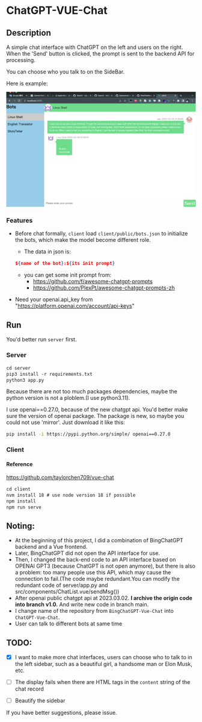 # ChatGPT-VUE-Chat

## Description
A simple chat interface with ChatGPT on the left and users on the right. When the 'Send' button is clicked, the prompt is sent to the backend API for processing.

You can choose who you talk to on the SideBar.

Here is example:

![image](./example.png)

### Features
- Before chat formally, `client` load `client/public/bots.json` to initialize the bots, which make the model become different role. 

  -  The data in json is: 

  ```json
  ${name of the bot}:${its init prompt}
  ```

  -  you can get some init prompt from:
     -   https://github.com/f/awesome-chatgpt-prompts 
     -  https://github.com/PlexPt/awesome-chatgpt-prompts-zh

- Need your openai.api_key from "https://platform.openai.com/account/api-keys"

## Run

You'd better run `server` first.

### Server 
```shell
cd server
pip3 install -r requirements.txt
python3 app.py
```
Because there are not too much packages dependencies, maybe the python version is not a ploblem.(I use python3.11).

I use openai==0.27.0, because of the new chatgpt api. You'd better make sure the version of openai package.
The package is new, so maybe you could not use 'mirror'. 
Just download it like this:
```sh
pip install -i https://pypi.python.org/simple/ openai==0.27.0
```

### Client

#### Reference

https://github.com/taylorchen709/vue-chat

```shell
cd client
nvm install 18 # use node version 18 if possible
npm install
npm run serve
```

## Noting:

- At the beginning of this project, I did a combination of BingChatGPT backend and a Vue frontend.
- Later, BingChatGPT did not open the API interface for use.
- Then, I changed the back-end code to an API interface based on OPENAI GPT3 (because ChatGPT is not open anymore), but there is also a problem: too many people use this API, which may cause the connection to fail.(The code maybe redundant.You can modify the redundant code of server/app.py and src/components/ChatList.vue/sendMsg())
- After openai public chatgpt api at 2023.03.02. **I archive the origin code into branch v1.0.** And write new code in branch main. 
- I change name of the repository from `BingChatGPT-Vue-Chat` into `ChatGPT-Vue-Chat`.
- User can talk to different bots at same time

## TODO:

- [x] I want to make more chat interfaces, users can choose who to talk to in the left sidebar, such as a beautiful girl, a handsome man or Elon Musk, etc.
- [ ] The display fails when there are HTML tags in the `content` string of the chat record
- [ ] Beautify the sidebar


If you have better suggestions, please issue.
